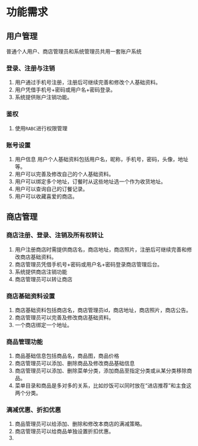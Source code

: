 # 功能需求
## 用户管理
普通个人用户、商店管理员和系统管理员共用一套账户系统
### 登录、注册与注销
1. 用户通过手机号注册，注册后可继续完善和修改个人基础资料。
2. 用户凭借手机号+密码或用户名+密码登录。
3. 系统提供账户注销功能。
### 鉴权
1. 使用`RABC`进行权限管理
###  账号设置
1. 用户信息
用户个人基础资料包括用户名，昵称，手机号，密码，头像，地址等。
2. 用户可以完善及修改自己的个人基础资料。
3. 用户可以绑定多个地址，订餐时从这些地址选一个作为收货地址。
4. 用户可以查询自己的订餐记录。
5. 用户可以收藏喜爱的商店。

## 商店管理
### 商店注册、登录、注销及所有权转让
1. 用户注册商店时需提供商店名，商店地址，商店照片，注册后可继续完善和修改商店基础资料。
2. 商店管理员凭借手机号+密码或用户名+密码登录商店管理后台。
3. 系统提供商店注销功能
4. 商店管理员可以转让商店
### 商店基础资料设置
1. 商店基础资料包括商店名，商店管理员id，商店地址，商店照片，商店公告。
2. 商店管理员可以完善及修改商店基础资料。
3. 一个商店绑定一个地址。
### 商品管理功能
1. 商品基础信息包括商品名，商品图，商品价格
2. 商店管理员可以添加、删除商品及修改商品基础信息
3. 商店管理员可以添加、删除菜单分类，添加商品至指定分类或从某分类移除商品。
4. 菜单目录和商品是多对多的关系，比如炒饭可以同时放在“进店推荐”和主食这两个分类。
### 满减优惠、折扣优惠
1. 商品管理员可以给添加、删除和修改本商店的满减策略。
2. 商店管理员可以给商品单独设置折扣优惠。
3. 


<!--stackedit_data:
eyJoaXN0b3J5IjpbLTE5NjE0NjE0MzcsMTgwOTg2ODMyNywxMz
MwMTk0ODk5LDE5MDY0NzA0OTMsNjAxNzgwNzUwLDQ5MzUyOTQ4
MywtMTA2NjUxNTU5MiwtMjA4ODc0NjYxMl19
-->